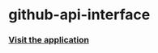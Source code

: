 # github-api-interface
 
### [Visit the application](https://matheuspmbarcellos.github.io/github-api-interface/)
